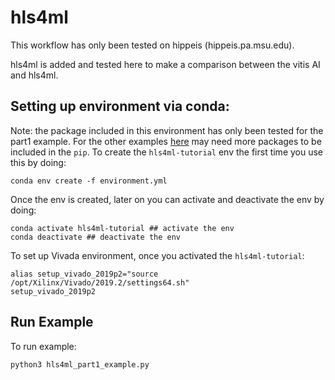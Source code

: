 # hls4ml

This workflow has only been tested on hippeis (hippeis.pa.msu.edu).

hls4ml is added and tested here to make a comparison between the vitis AI and hls4ml.

## Setting up environment via conda:

Note: the package included in this environment has only been tested for the part1 example. For the other examples [here](https://github.com/fastmachinelearning/hls4ml-tutorial/tree/main) may need more packages to be included in the `pip`.
To create the `hls4ml-tutorial` env the first time you use this by doing:
```
conda env create -f environment.yml
```

Once the env is created, later on you can activate and deactivate the env by doing:
```
conda activate hls4ml-tutorial ## activate the env
conda deactivate ## deactivate the env
```

To set up Vivada environment, once you activated the `hls4ml-tutorial`:
```
alias setup_vivado_2019p2="source /opt/Xilinx/Vivado/2019.2/settings64.sh"
setup_vivado_2019p2
```
## Run Example
To run example:
```
python3 hls4ml_part1_example.py
```

